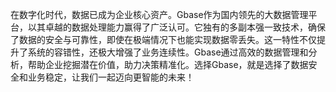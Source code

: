 在数字化时代，数据已成为企业核心资产。Gbase作为国内领先的大数据管理平台，以其卓越的数据处理能力赢得了广泛认可。它独有的多副本强一致技术，确保了数据的安全与可靠性，即使在极端情况下也能实现数据零丢失。这一特性不仅提升了系统的容错性，还极大增强了业务连续性。Gbase通过高效的数据管理和分析，帮助企业挖掘潜在价值，助力决策精准化。选择Gbase，就是选择了数据安全和业务稳定，让我们一起迈向更智能的未来！